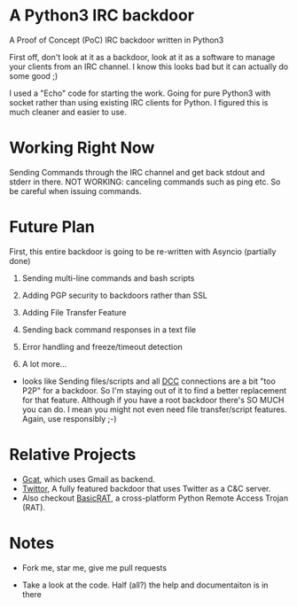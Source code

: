 # A Python3 IRC backdoor
A Proof of Concept (PoC) IRC backdoor written in Python3

First off, don't look at it as a backdoor, look at it as a software to manage your clients from an IRC channel. I know this looks bad but it can actually do some good ;)

I used a "Echo" code for starting the work. Going for pure Python3 with socket rather than using existing IRC clients for Python. I figured this is much cleaner and easier to use.

# Working Right Now

Sending Commands through the IRC channel and get back stdout and stderr in there. 
NOT WORKING: canceling commands such as ping etc. So be careful when issuing commands.

# Future Plan

First, this entire backdoor is going to be re-written with Asyncio (partially done)

1) Sending multi-line commands and bash scripts

2) Adding PGP security to backdoors rather than SSL

3) Adding File Transfer Feature

4) Sending back command responses in a text file

5) Error handling and freeze/timeout detection

5) A lot more... 

* looks like Sending files/scripts and all [DCC](https://en.wikipedia.org/wiki/Direct_Client-to-Client) connections are a bit "too P2P" for a backdoor. So I'm staying out of it to find a better replacement for that feature. Although if you have a root backdoor there's SO MUCH you can do. I mean you might not even need file transfer/script features. Again, use responsibly ;-)

# Relative Projects

* [Gcat](https://github.com/byt3bl33d3r/gcat), which uses Gmail as backend.
* [Twittor](https://github.com/PaulSec/twittor), A fully featured backdoor that uses Twitter as a C&C server.
* Also checkout [BasicRAT](https://github.com/vesche/basicRAT), a cross-platform Python Remote Access Trojan (RAT).

# Notes

* Fork me, star me, give me pull requests

* Take a look at the code. Half (all?) the help and documentaiton is in there

